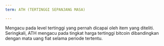 ```yaml
---
term: ATH (TERTINGGI SEPANJANG MASA)

---
```

Mengacu pada level tertinggi yang pernah dicapai oleh item yang diteliti. Seringkali, ATH mengacu pada tingkat harga tertinggi bitcoin dibandingkan dengan mata uang fiat selama periode tertentu.